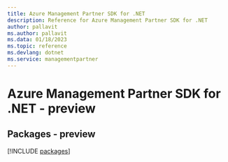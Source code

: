 ```yaml
---
title: Azure Management Partner SDK for .NET
description: Reference for Azure Management Partner SDK for .NET
author: pallavit
ms.author: pallavit
ms.data: 01/18/2023
ms.topic: reference
ms.devlang: dotnet
ms.service: managementpartner
---
```

# Azure Management Partner SDK for .NET - preview
## Packages - preview
[!INCLUDE [packages](management-partner-index.md)]